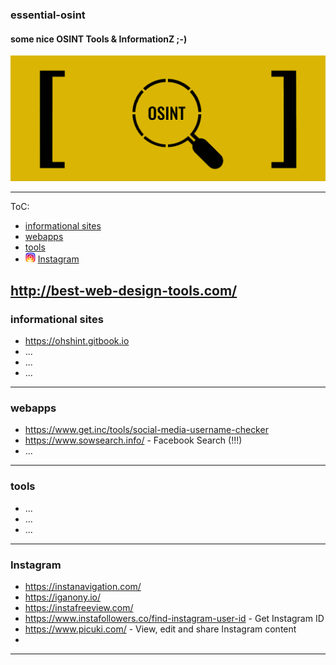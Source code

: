 ### essential-osint
#### some nice OSINT Tools &amp; InformationZ ;-)

![osint](https://github.com/vaginessa/essential-osint/blob/master/osint.png)

----
ToC:

+ [informational sites](#infosites)
+ [webapps](#webapps)
+ [tools](#tools)
+ <img src="https://github.com/vaginessa/essential-osint/blob/master/insta.png"  width="16" height="16"> [Instagram](#insta)

http://best-web-design-tools.com/
----
### <a name="infosites"></a>informational sites
+ https://ohshint.gitbook.io
+ ...
+ ...
+ ...

----
### <a name="webapps"></a>webapps
+ https://www.get.inc/tools/social-media-username-checker
+ https://www.sowsearch.info/ - Facebook Search (!!!)
+ ...

----
### <a name="tools"></a>tools
+ ...
+ ...
+ ...

----
### <a name="insta"></a>Instagram
+ https://instanavigation.com/
+ https://iganony.io/
+ https://instafreeview.com/
+ https://www.instafollowers.co/find-instagram-user-id - Get Instagram ID
+ https://www.picuki.com/ - View, edit and share Instagram content
+ 

 

----
